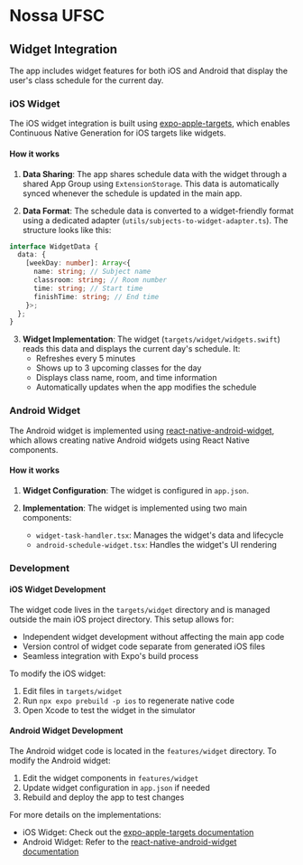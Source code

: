 # Nossa UFSC

## Widget Integration

The app includes widget features for both iOS and Android that display the user's class schedule for the current day.

### iOS Widget

The iOS widget integration is built using [expo-apple-targets](https://github.com/EvanBacon/expo-apple-targets), which enables Continuous Native Generation for iOS targets like widgets.

#### How it works

1. **Data Sharing**: The app shares schedule data with the widget through a shared App Group using `ExtensionStorage`. This data is automatically synced whenever the schedule is updated in the main app.

2. **Data Format**: The schedule data is converted to a widget-friendly format using a dedicated adapter (`utils/subjects-to-widget-adapter.ts`). The structure looks like this:

```typescript
interface WidgetData {
  data: {
    [weekDay: number]: Array<{
      name: string; // Subject name
      classroom: string; // Room number
      time: string; // Start time
      finishTime: string; // End time
    }>;
  };
}
```

3. **Widget Implementation**: The widget (`targets/widget/widgets.swift`) reads this data and displays the current day's schedule. It:
   - Refreshes every 5 minutes
   - Shows up to 3 upcoming classes for the day
   - Displays class name, room, and time information
   - Automatically updates when the app modifies the schedule

### Android Widget

The Android widget is implemented using [react-native-android-widget](https://github.com/awesomejerry/react-native-android-widget), which allows creating native Android widgets using React Native components.

#### How it works

1. **Widget Configuration**: The widget is configured in `app.json`.

2. **Implementation**: The widget is implemented using two main components:

   - `widget-task-handler.tsx`: Manages the widget's data and lifecycle
   - `android-schedule-widget.tsx`: Handles the widget's UI rendering

### Development

#### iOS Widget Development

The widget code lives in the `targets/widget` directory and is managed outside the main iOS project directory. This setup allows for:

- Independent widget development without affecting the main app code
- Version control of widget code separate from generated iOS files
- Seamless integration with Expo's build process

To modify the iOS widget:

1. Edit files in `targets/widget`
2. Run `npx expo prebuild -p ios` to regenerate native code
3. Open Xcode to test the widget in the simulator

#### Android Widget Development

The Android widget code is located in the `features/widget` directory. To modify the Android widget:

1. Edit the widget components in `features/widget`
2. Update widget configuration in `app.json` if needed
3. Rebuild and deploy the app to test changes

For more details on the implementations:

- iOS Widget: Check out the [expo-apple-targets documentation](https://github.com/EvanBacon/expo-apple-targets#-how-to-use)
- Android Widget: Refer to the [react-native-android-widget documentation](https://github.com/awesomejerry/react-native-android-widget)
